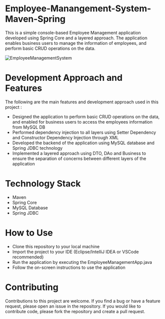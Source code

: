 # Employee-Manangement-System-Maven-Spring
This is a simple console-based Employee Management application developed using Spring Core and a layered approach. The application enables business users to manage the information of employees, and perform basic CRUD operations on the data.

![EmployeeManagementSystem](https://github.com/SravanKondeti/Employee-Manangement-System-Maven-Spring/assets/131296571/bfa1f831-1496-452e-adfd-87ea5ee20b3c)
# Development Approach and Features
The following are the main features and development approach used in this project :
  - Designed the application to perform basic CRUD operations on the data, and enabled for business users to access the employees information from MySQL DB
  - Performed dependency injection to all layers using Setter Dependency and Constructor Dependency Injection through XML
  - Developed the backend of the application using MySQL database and Spring JDBC technology
  - Implemented a layered approach using DTO, DAo and Business to ensure the separation of concerns between different layers of the application
# Technology Stack
  - Maven
  - Spring Core
  - MySQL Database
  - Spring JDBC

# How to Use
  - Clone this repository to your local machine
  - Import the project to your IDE (Eclipse/IntelliJ IDEA or VSCode recommended)
  - Run the application by executing the EmployeeManagementApp.java
  - Follow the on-screen instructions to use the application
# Contributing
Contributions to this project are welcome. If you find a bug or have a feature request, please open an issue in the repository. If you would like to contribute code, please fork the repository and create a pull request.
